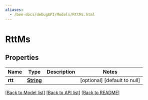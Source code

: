 ```yaml
---
aliases:
  - /bee-docs/debugAPI/Models/RttMs.html
---
```

# RttMs
## Properties

Name | Type | Description | Notes
------------ | ------------- | ------------- | -------------
**rtt** | [**String**](string.html) |  | [optional] [default to null]

[[Back to Model list]](../README.html#documentation-for-models) [[Back to API list]](../README.html#documentation-for-api-endpoints) [[Back to README]](../README.html)
